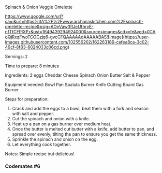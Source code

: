 Spinach & Onion Veggie Omelette

https://www.google.com/url?sa=i&url=https%3A%2F%2Fwww.archanaskitchen.com%2Fspinach-omelette-recipe&psig=AOvVaw3RJeUfhryE-nfTfCFPlXPz&ust=1649439294924000&source=images&cd=vfe&ved=0CAoQjRxqFwoTCOCzjq6-gvcCFQAAAAAdAAAAABAS![image](https://user-images.githubusercontent.com/102556202/162263189-cefea8ca-3c02-49cf-8f83-6024033c06cd.png)


Servings: 
2

Time to prepare: 
8 minutes

Ingredients: 
2 eggs
Cheddar Cheese
Spinach
Onion
Butter
Salt & Pepper

Equipment needed: 
Bowl
Pan
Spatula
Burner
Knife
Cutting Board
Gas Burner


Steps for preparation: 
1. Crack and add the eggs to a bowl, beat them with a fork and season with salt and pepper. 
2. Cut the spinach and onion with a knife.
3. Heat up a pan on a gas burner over medium heat. 
4. Once the butter is melted cut butter with a knife, add butter to pan, and spread over evenly, tilting the pan to ensure you get the same thickness.
5. Sprinkle the spinach and onion on the egg.
6. Let everything cook together.



Notes:
Simple recipe but delicious! 


### Codemates #6
